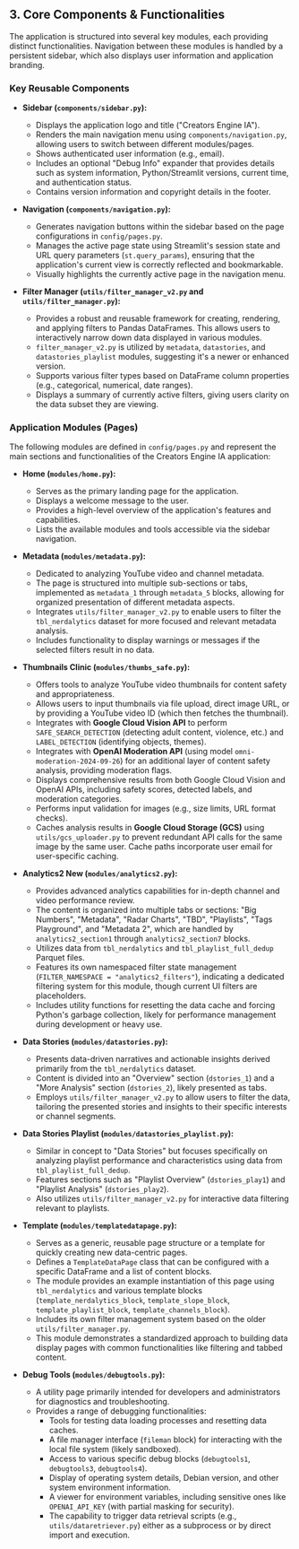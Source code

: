 ## 3. Core Components & Functionalities

The application is structured into several key modules, each providing distinct functionalities. Navigation between these modules is handled by a persistent sidebar, which also displays user information and application branding.

### Key Reusable Components

*   **Sidebar (`components/sidebar.py`):**
    *   Displays the application logo and title ("Creators Engine IA").
    *   Renders the main navigation menu using `components/navigation.py`, allowing users to switch between different modules/pages.
    *   Shows authenticated user information (e.g., email).
    *   Includes an optional "Debug Info" expander that provides details such as system information, Python/Streamlit versions, current time, and authentication status.
    *   Contains version information and copyright details in the footer.

*   **Navigation (`components/navigation.py`):**
    *   Generates navigation buttons within the sidebar based on the page configurations in `config/pages.py`.
    *   Manages the active page state using Streamlit's session state and URL query parameters (`st.query_params`), ensuring that the application's current view is correctly reflected and bookmarkable.
    *   Visually highlights the currently active page in the navigation menu.

*   **Filter Manager (`utils/filter_manager_v2.py` and `utils/filter_manager.py`):**
    *   Provides a robust and reusable framework for creating, rendering, and applying filters to Pandas DataFrames. This allows users to interactively narrow down data displayed in various modules.
    *   `filter_manager_v2.py` is utilized by `metadata`, `datastories`, and `datastories_playlist` modules, suggesting it's a newer or enhanced version.
    *   Supports various filter types based on DataFrame column properties (e.g., categorical, numerical, date ranges).
    *   Displays a summary of currently active filters, giving users clarity on the data subset they are viewing.

### Application Modules (Pages)

The following modules are defined in `config/pages.py` and represent the main sections and functionalities of the Creators Engine IA application:

*   **Home (`modules/home.py`):**
    *   Serves as the primary landing page for the application.
    *   Displays a welcome message to the user.
    *   Provides a high-level overview of the application's features and capabilities.
    *   Lists the available modules and tools accessible via the sidebar navigation.

*   **Metadata (`modules/metadata.py`):**
    *   Dedicated to analyzing YouTube video and channel metadata.
    *   The page is structured into multiple sub-sections or tabs, implemented as `metadata_1` through `metadata_5` blocks, allowing for organized presentation of different metadata aspects.
    *   Integrates `utils/filter_manager_v2.py` to enable users to filter the `tbl_nerdalytics` dataset for more focused and relevant metadata analysis.
    *   Includes functionality to display warnings or messages if the selected filters result in no data.

*   **Thumbnails Clinic (`modules/thumbs_safe.py`):**
    *   Offers tools to analyze YouTube video thumbnails for content safety and appropriateness.
    *   Allows users to input thumbnails via file upload, direct image URL, or by providing a YouTube video ID (which then fetches the thumbnail).
    *   Integrates with **Google Cloud Vision API** to perform `SAFE_SEARCH_DETECTION` (detecting adult content, violence, etc.) and `LABEL_DETECTION` (identifying objects, themes).
    *   Integrates with **OpenAI Moderation API** (using model `omni-moderation-2024-09-26`) for an additional layer of content safety analysis, providing moderation flags.
    *   Displays comprehensive results from both Google Cloud Vision and OpenAI APIs, including safety scores, detected labels, and moderation categories.
    *   Performs input validation for images (e.g., size limits, URL format checks).
    *   Caches analysis results in **Google Cloud Storage (GCS)** using `utils/gcs_uploader.py` to prevent redundant API calls for the same image by the same user. Cache paths incorporate user email for user-specific caching.

*   **Analytics2 New (`modules/analytics2.py`):**
    *   Provides advanced analytics capabilities for in-depth channel and video performance review.
    *   The content is organized into multiple tabs or sections: "Big Numbers", "Metadata", "Radar Charts", "TBD", "Playlists", "Tags Playground", and "Metadata 2", which are handled by `analytics2_section1` through `analytics2_section7` blocks.
    *   Utilizes data from `tbl_nerdalytics` and `tbl_playlist_full_dedup` Parquet files.
    *   Features its own namespaced filter state management (`FILTER_NAMESPACE = "analytics2_filters"`), indicating a dedicated filtering system for this module, though current UI filters are placeholders.
    *   Includes utility functions for resetting the data cache and forcing Python's garbage collection, likely for performance management during development or heavy use.

*   **Data Stories (`modules/datastories.py`):**
    *   Presents data-driven narratives and actionable insights derived primarily from the `tbl_nerdalytics` dataset.
    *   Content is divided into an "Overview" section (`dstories_1`) and a "More Analysis" section (`dstories_2`), likely presented as tabs.
    *   Employs `utils/filter_manager_v2.py` to allow users to filter the data, tailoring the presented stories and insights to their specific interests or channel segments.

*   **Data Stories Playlist (`modules/datastories_playlist.py`):**
    *   Similar in concept to "Data Stories" but focuses specifically on analyzing playlist performance and characteristics using data from `tbl_playlist_full_dedup`.
    *   Features sections such as "Playlist Overview" (`dstories_play1`) and "Playlist Analysis" (`dstories_play2`).
    *   Also utilizes `utils/filter_manager_v2.py` for interactive data filtering relevant to playlists.

*   **Template (`modules/templatedatapage.py`):**
    *   Serves as a generic, reusable page structure or a template for quickly creating new data-centric pages.
    *   Defines a `TemplateDataPage` class that can be configured with a specific DataFrame and a list of content blocks.
    *   The module provides an example instantiation of this page using `tbl_nerdalytics` and various template blocks (`template_nerdalytics_block`, `template_slope_block`, `template_playlist_block`, `template_channels_block`).
    *   Includes its own filter management system based on the older `utils/filter_manager.py`.
    *   This module demonstrates a standardized approach to building data display pages with common functionalities like filtering and tabbed content.

*   **Debug Tools (`modules/debugtools.py`):**
    *   A utility page primarily intended for developers and administrators for diagnostics and troubleshooting.
    *   Provides a range of debugging functionalities:
        *   Tools for testing data loading processes and resetting data caches.
        *   A file manager interface (`fileman` block) for interacting with the local file system (likely sandboxed).
        *   Access to various specific debug blocks (`debugtools1`, `debugtools3`, `debugtools4`).
        *   Display of operating system details, Debian version, and other system environment information.
        *   A viewer for environment variables, including sensitive ones like `OPENAI_API_KEY` (with partial masking for security).
        *   The capability to trigger data retrieval scripts (e.g., `utils/dataretriever.py`) either as a subprocess or by direct import and execution.
